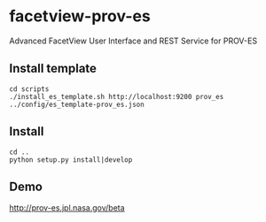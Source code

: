 # facetview-prov-es
Advanced FacetView User Interface and REST Service for PROV-ES


## Install template

```
cd scripts
./install_es_template.sh http://localhost:9200 prov_es ../config/es_template-prov_es.json
```


## Install

```
cd ..
python setup.py install|develop
```


## Demo

http://prov-es.jpl.nasa.gov/beta
